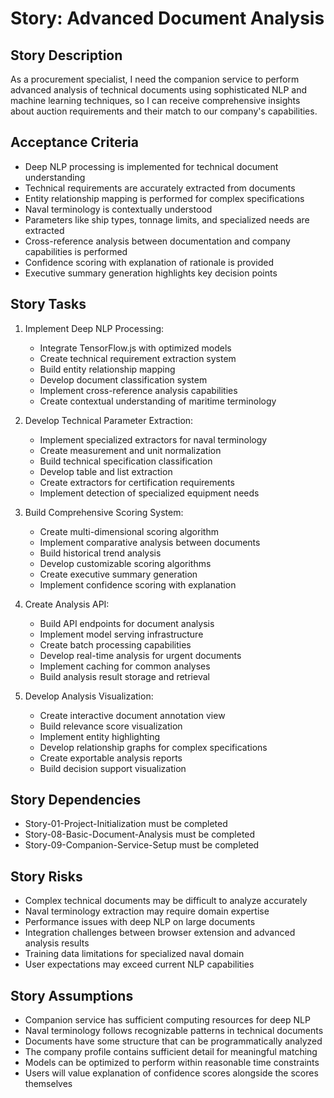 # Story: Advanced Document Analysis

## Story Description

As a procurement specialist, I need the companion service to perform advanced analysis of technical documents using sophisticated NLP and machine learning techniques, so I can receive comprehensive insights about auction requirements and their match to our company's capabilities.

## Acceptance Criteria

- Deep NLP processing is implemented for technical document understanding
- Technical requirements are accurately extracted from documents
- Entity relationship mapping is performed for complex specifications
- Naval terminology is contextually understood
- Parameters like ship types, tonnage limits, and specialized needs are extracted
- Cross-reference analysis between documentation and company capabilities is performed
- Confidence scoring with explanation of rationale is provided
- Executive summary generation highlights key decision points

## Story Tasks

1. Implement Deep NLP Processing:
   - Integrate TensorFlow.js with optimized models
   - Create technical requirement extraction system
   - Build entity relationship mapping
   - Develop document classification system
   - Implement cross-reference analysis capabilities
   - Create contextual understanding of maritime terminology

2. Develop Technical Parameter Extraction:
   - Implement specialized extractors for naval terminology
   - Create measurement and unit normalization
   - Build technical specification classification
   - Develop table and list extraction
   - Create extractors for certification requirements
   - Implement detection of specialized equipment needs

3. Build Comprehensive Scoring System:
   - Create multi-dimensional scoring algorithm
   - Implement comparative analysis between documents
   - Build historical trend analysis
   - Develop customizable scoring algorithms
   - Create executive summary generation
   - Implement confidence scoring with explanation

4. Create Analysis API:
   - Build API endpoints for document analysis
   - Implement model serving infrastructure
   - Create batch processing capabilities
   - Develop real-time analysis for urgent documents
   - Implement caching for common analyses
   - Build analysis result storage and retrieval

5. Develop Analysis Visualization:
   - Create interactive document annotation view
   - Build relevance score visualization
   - Implement entity highlighting
   - Develop relationship graphs for complex specifications
   - Create exportable analysis reports
   - Build decision support visualization

## Story Dependencies

- Story-01-Project-Initialization must be completed
- Story-08-Basic-Document-Analysis must be completed
- Story-09-Companion-Service-Setup must be completed

## Story Risks

- Complex technical documents may be difficult to analyze accurately
- Naval terminology extraction may require domain expertise
- Performance issues with deep NLP on large documents
- Integration challenges between browser extension and advanced analysis results
- Training data limitations for specialized naval domain
- User expectations may exceed current NLP capabilities

## Story Assumptions

- Companion service has sufficient computing resources for deep NLP
- Naval terminology follows recognizable patterns in technical documents
- Documents have some structure that can be programmatically analyzed
- The company profile contains sufficient detail for meaningful matching
- Models can be optimized to perform within reasonable time constraints
- Users will value explanation of confidence scores alongside the scores themselves 
